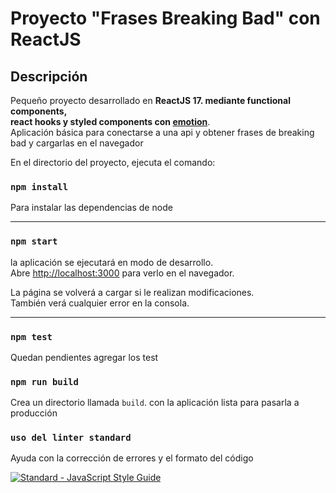 # Proyecto "Frases Breaking Bad" con ReactJS

## Descripción

Pequeño proyecto desarrollado en **ReactJS 17. mediante functional components,** \
**react hooks y styled components con [emotion](https://emotion.sh/docs/introduction)**. \
Aplicación básica para conectarse a una api y obtener frases de breaking bad y cargarlas en el navegador

En el directorio del proyecto, ejecuta el comando:

### `npm install`

Para instalar las dependencias de node

---

### `npm start`

la aplicación se ejecutará en modo de desarrollo. \
Abre [http://localhost:3000](http://localhost:3000) para verlo en el navegador.

La página se volverá a cargar si le realizan modificaciones. \
También verá cualquier error en la consola.

---

### `npm test`

Quedan pendientes agregar los test

### `npm run build`

Crea un directorio llamada `build`. con la aplicación lista para pasarla a producción


### `uso del linter standard`
Ayuda con la corrección de errores y el formato del código 

[![Standard - JavaScript Style Guide](https://img.shields.io/badge/code%20style-standard-brightgreen.svg)](https://standardjs.com/)